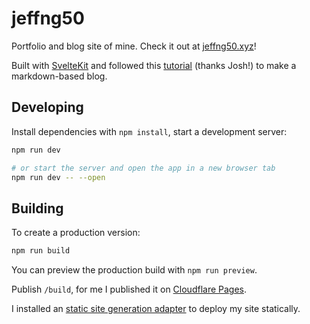 # jeffng50

Portfolio and blog site of mine. Check it out at [jeffng50.xyz](https://jeffng50.xyz)!

Built with [SvelteKit](https://kit.svelte.dev/) and followed this [tutorial](https://joshcollinsworth.com/blog/build-static-sveltekit-markdown-blog) (thanks Josh!) to make a markdown-based blog.

## Developing

Install dependencies with `npm install`, start a development server:

```bash
npm run dev

# or start the server and open the app in a new browser tab
npm run dev -- --open
```

## Building

To create a production version:

```bash
npm run build
```

You can preview the production build with `npm run preview`.

Publish `/build`, for me I published it on [Cloudflare Pages](https://pages.cloudflare.com/).

I installed an [static site generation adapter](https://kit.svelte.dev/docs/adapter-static) to deploy my site statically.
